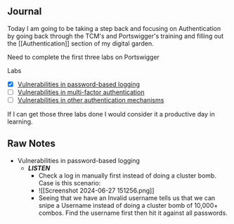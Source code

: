 ## Journal

Today I am going to be taking a step back and focusing on Authentication by going back through the TCM's and Portswigger's training and filling out the [[Authentication]] section of my digital garden.

Need to complete the first three labs on Portswigger

Labs

- [x] [Vulnerabilities in password-based logging](https://portswigger.net/web-security/authentication/password-based)
- [ ] [Vulnerabilities in multi-factor authentication](https://portswigger.net/web-security/authentication/multi-factor) 
- [ ] [Vulnerabilities in other authentication mechanisms](https://portswigger.net/web-security/authentication/other-mechanisms)

If I can get those three labs done I would consider it a productive day in learning.
## Raw Notes
- Vulnerabilities in password-based logging
	- ***LISTEN***  
		- Check a log in manually first instead of doing a cluster bomb. Case is this scenario:
		- ![[Screenshot 2024-06-27 151256.png]]
		- Seeing that we have an Invalid username tells us that we can snipe a Username instead of doing a cluster bomb of 10,000+ combos. Find the username first then hit it against all passwords. 